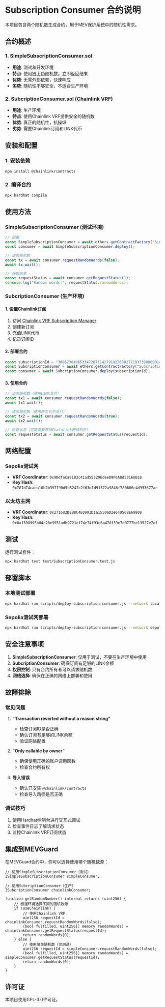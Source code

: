 # Subscription Consumer 合约说明

本项目包含两个随机数生成合约，用于MEV保护系统中的随机性需求。

## 合约概述

### 1. SimpleSubscriptionConsumer.sol
- **用途**: 测试和开发环境
- **特点**: 使用链上伪随机数，立即返回结果
- **优势**: 无需外部依赖，快速响应
- **劣势**: 随机性不够安全，不适合生产环境

### 2. SubcriptionConsumer.sol (Chainlink VRF)
- **用途**: 生产环境
- **特点**: 使用Chainlink VRF提供安全的随机数
- **优势**: 真正的随机性，抗操纵
- **劣势**: 需要Chainlink订阅和LINK代币

## 安装和配置

### 1. 安装依赖
```bash
npm install @chainlink/contracts
```

### 2. 编译合约
```bash
npx hardhat compile
```

## 使用方法

### SimpleSubscriptionConsumer (测试环境)

```javascript
// 部署
const SimpleSubscriptionConsumer = await ethers.getContractFactory("SimpleSubscriptionConsumer");
const consumer = await SimpleSubscriptionConsumer.deploy();

// 请求随机数
const tx = await consumer.requestRandomWords(false);
await tx.wait();

// 获取结果
const requestStatus = await consumer.getRequestStatus(1);
console.log("Random words:", requestStatus.randomWords);
```

### SubcriptionConsumer (生产环境)

#### 1. 设置Chainlink订阅
1. 访问 [Chainlink VRF Subscription Manager](https://vrf.chain.link/)
2. 创建新订阅
3. 充值LINK代币
4. 记录订阅ID

#### 2. 部署合约
```javascript
const subscriptionId = "30867384965334728711427918226381771937390809014305130314753698149523927636152"; // 真实订阅ID
const SubcriptionConsumer = await ethers.getContractFactory("SubcriptionConsumer");
const consumer = await SubcriptionConsumer.deploy(subscriptionId);
```

#### 3. 使用合约
```javascript
// 请求随机数（使用LINK支付）
const tx1 = await consumer.requestRandomWords(false);
await tx1.wait();

// 请求随机数（使用原生代币支付）
const tx2 = await consumer.requestRandomWords(true);
await tx2.wait();

// 检查状态（可能需要等待Chainlink网络响应）
const requestStatus = await consumer.getRequestStatus(requestId);
```

## 网络配置

### Sepolia测试网
- **VRF Coordinator**: `0x9DdfaCa8183c41ad55329BdeeD9F6A8d53168B1B`
- **Key Hash**: `0x787d74caea10b2b357790d5b5247c2f63d1d91572a9846f780606e4d953677ae`

### 以太坊主网
- **VRF Coordinator**: `0x271682DEB8C4E0901D1a1550aD2e64D568E69909`
- **Key Hash**: `0x8af398995b04c28e9951adb9721ef74c74f93e6a478f39e7e0777be13527e7ef`

## 测试

运行测试套件：
```bash
npx hardhat test test/SubscriptionConsumer.test.js
```

## 部署脚本

### 本地测试部署
```bash
npx hardhat run scripts/deploy-subscription-consumer.js --network localhost
```

### Sepolia测试网部署
```bash
npx hardhat run scripts/deploy-subscription-consumer.js --network sepolia
```

## 安全注意事项

1. **SimpleSubscriptionConsumer**: 仅用于测试，不要在生产环境中使用
2. **SubcriptionConsumer**: 确保订阅有足够的LINK余额
3. **权限控制**: 只有合约所有者可以请求随机数
4. **网络选择**: 确保在正确的网络上部署和使用

## 故障排除

### 常见问题

1. **"Transaction reverted without a reason string"**
   - 检查订阅ID是否正确
   - 确认订阅有足够的LINK余额
   - 验证网络配置

2. **"Only callable by owner"**
   - 确保使用正确的账户调用函数
   - 检查合约所有权

3. **导入错误**
   - 确认已安装 `@chainlink/contracts`
   - 检查导入路径是否正确

### 调试技巧

1. 使用Hardhat控制台进行交互式调试
2. 检查事件日志了解请求状态
3. 监控Chainlink VRF订阅状态

## 集成到MEVGuard

在MEVGuard合约中，你可以选择使用哪个随机数源：

```solidity
// 使用SimpleSubscriptionConsumer（测试）
ISimpleSubscriptionConsumer simpleConsumer;

// 使用SubcriptionConsumer（生产）
ISubcriptionConsumer chainlinkConsumer;

function getRandomNumber() internal returns (uint256) {
    // 根据环境选择不同的随机数源
    if (useChainlink) {
        // 使用Chainlink VRF
        uint256 requestId = chainlinkConsumer.requestRandomWords(false);
        (bool fulfilled, uint256[] memory randomWords) = chainlinkConsumer.getRequestStatus(requestId);
        return randomWords[0];
    } else {
        // 使用简单随机数（仅测试）
        uint256 requestId = simpleConsumer.requestRandomWords(false);
        (bool fulfilled, uint256[] memory randomWords) = simpleConsumer.getRequestStatus(requestId);
        return randomWords[0];
    }
}
```

## 许可证

本项目使用GPL-3.0许可证。

